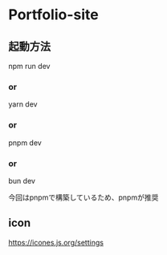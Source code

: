 # Portfolio-site

## 起動方法
npm run dev
### or
yarn dev
### or
pnpm dev
### or
bun dev

今回はpnpmで構築しているため、pnpmが推奨

## icon
https://icones.js.org/settings